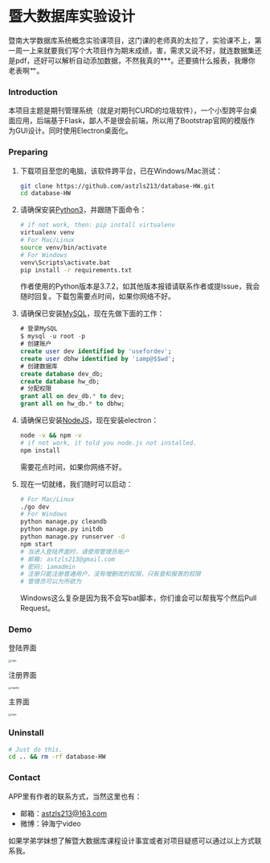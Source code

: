 # 暨大数据库实验设计

暨南大学数据库系统概念实验课项目，这门课的老师真的太拉了，实验课不上，第一周一上来就要我们写个大项目作为期末成绩，害，需求又说不好，就连数据集还是pdf，还好可以解析自动添加数据，不然我真的***。还要搞什么报表，我爆你老表啊艹。

### Introduction

本项目主题是期刊管理系统（就是对期刊CURD的垃圾软件），一个小型跨平台桌面应用，后端基于Flask，鄙人不是很会前端，所以用了Bootstrap官网的模版作为GUI设计。同时使用Electron桌面化。

### Preparing

1. 下载项目至您的电脑，该软件跨平台，已在Windows/Mac测试：

   ```bash
   git clone https://github.com/astzls213/database-HW.git
   cd database-HW
   ```
   
2. 请确保安装[Python3](https://www.python.org/downloads/)，并跟随下面命令：

   ```bash
   # if not work, then: pip install virtualenv
   virtualenv venv
   # For Mac/Linux
   source venv/bin/activate
   # For Windows
   venv\Scripts\activate.bat
   pip install -r requirements.txt
   ```

   作者使用的Python版本是3.7.2，如其他版本报错请联系作者或提Issue，我会随时回复。下载包需要点时间，如果你网络不好。

3. 请确保已安装[MySQL]()，现在先做下面的工作：

   ```sql
   # 登录MySQL
   $ mysql -u root -p
   # 创建账户
   create user dev identified by 'usefordev';
   create user dbhw identified by 'iamp@$$wd';
   # 创建数据库
   create database dev_db;
   create database hw_db;
   # 分配权限
   grant all on dev_db.* to dev;
   grant all on hw_db.* to dbhw;
   ```

4. 请确保已安装[NodeJS](https://nodejs.org/en/)，现在安装electron：

   ```bash
   node -v && npm -v
   # if not work, it told you node.js not installed.
   npm install
   ```

   需要花点时间，如果你网络不好。

5. 现在一切就绪，我们随时可以启动：

   ```bash
   # For Mac/Linux
   ./go dev
   # For Windows
   python manage.py cleandb
   python manage.py initdb
   python manage.py runserver -d
   npm start
   # 当进入登陆界面时，请使用管理员账户
   # 邮箱: astzls213@gmail.com
   # 密码: iamadmin
   # 注册只能注册普通用户，没有增删改的权限，只有查和报表的权限
   # 管理员可以为所欲为
   ```

   Windows这么复杂是因为我不会写bat脚本，你们谁会可以帮我写个然后Pull Request。

### Demo

登陆界面

<img src="/Users/astzls/Downloads/jnu/database/login.png" alt="login" style="zoom:33%;" />

注册界面

<img src="/Users/astzls/Downloads/jnu/database/register.png" alt="register" style="zoom:33%;" />

主界面

<img src="/Users/astzls/Downloads/jnu/database/main.png" alt="main" style="zoom:33%;" />

### Uninstall

```bash
# Just do this.
cd .. && rm -rf database-HW
```

### Contact

APP里有作者的联系方式，当然这里也有：

- 邮箱：astzls213@163.com
- 微博：钟海宁video

如果学弟学妹想了解暨大数据库课程设计事宜或者对项目疑惑可以通过以上方式联系我。